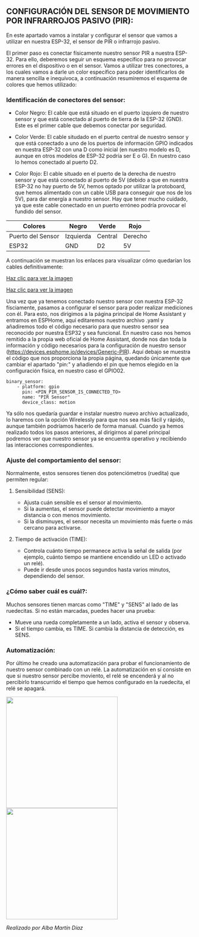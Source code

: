 ## CONFIGURACIÓN DEL SENSOR DE MOVIMIENTO POR INFRARROJOS PASIVO (PIR):

En este apartado vamos a instalar y configurar el sensor que vamos a utilizar en nuestra ESP-32, el sensor de PIR o infrarrojo pasivo.

El primer paso es conectar físicamente nuestro sensor PIR a nuestra ESP-32. Para ello, deberemos seguir un esquema específico para no provocar errores en el dispositivo o en el sensor. Vamos a utilizar tres conectores, a los cuales vamos a darle un color específico para poder identificarlos de manera sencilla e inequívoca, a continuación resumiremos el esquema de colores que hemos utilizado:


### Identificación de conectores del sensor:

- Color Negro: El cable que está situado en el puerto izquiero de nuestro sensor y que está conectado al puerto de tierra de la ESP-32 (GND). Este es el primer cable que debemos conectar por seguridad.
  
- Color Verde: El cable situdado en el puerto central de nuestro sensor y que está conectado a uno de los puertos de información GPIO indicados en nuestra ESP-32 con una D como inicial (en nuestro modelo es D, aunque en otros modelos de ESP-32 podría ser E o G). En nuestro caso lo hemos conectado al puerto D2.
  
- Color Rojo: El cable situado en el puerto de la derecha de nuestro sensor y que está conectado al puerto de 5V (debido a que en nuestra ESP-32 no hay puerto de 5V, hemos optado por utilizar la protoboard, que hemos alimentado con un cable USB para conseguir que nos de los 5V), para dar energía a nuestro sensor. Hay que tener mucho cuidado, ya que este cable conectado en un puerto erróneo podría provocar el fundido del sensor.

<div align="center">
  
| Colores | Negro | Verde | Rojo |
|--------------|--------------|--------------|--------------|
| Puerto del Sensor | Izquierda | Central | Derecho |
| ESP32 | GND | D2 | 5V |

</div>


A continuación se muestran los enlaces para visualizar cómo quedarían los cables definitivamente:

<a href="https://github.com/user-attachments/assets/878165b0-00ae-4e33-9992-1f72dabe4183" target="_blank">Haz clic para ver la imagen</a>


<a href="https://github.com/user-attachments/assets/8f7947d8-c6bf-418f-9fb6-747a4e66b16a" target="_blank">Haz clic para ver la imagen</a>



Una vez que ya tenemos conectado nuestro sensor con nuestra ESP-32 físciamente, pasamos a configurar el sensor para poder realizar mediciones con él. Para esto, nos dirigimos a la página principal de Home Assistant y entramos en ESPHome, aquí editaremos nuestro archivo .yaml y añadiremos todo el código necesario para que nuestro sensor sea reconocido por nuestra ESP32 y sea funcional. En nuestro caso nos hemos remitido a la propia web oficial de Home Assistant, donde nos dan toda la información y código necesarios para la configuración de nuestro sensor (https://devices.esphome.io/devices/Generic-PIR). Aquí debajo se muestra el código que nos proporciona la propia página, quedando únicamente que cambiar el apartado "pin:" y añadiendo el pin que hemos elegido en la configuración física, en nuestro caso el GPIO02.

```
binary_sensor:
	- platform: gpio
	  pin: <PIN_PIR_SENSOR_IS_CONNECTED_TO>
	  name: "PIR Sensor"
	  device_class: motion
```


Ya sólo nos quedaría guardar e instalar nuestro nuevo archivo actualizado, lo haremos con la opción Wirelessly para que nos sea más fácil y rápido, aunque también podríamos hacerlo de forma manual. Cuando ya hemos realizado todos los pasos anteriores, al dirigirnos al panel principal podremos ver que nuestro sensor ya se encuentra operativo y recibiendo las interacciones correspondientes.


### Ajuste del comportamiento del sensor:

Normalmente, estos sensores tienen dos potenciómetros (ruedita) que permiten regular:

1. Sensibilidad (SENS):
   - Ajusta cuán sensible es el sensor al movimiento.
   - Si la aumentas, el sensor puede detectar movimiento a mayor distancia o con menos movimiento.
   - Si la disminuyes, el sensor necesita un movimiento más fuerte o más cercano para activarse.

2. Tiempo de activación (TIME):
   - Controla cuánto tiempo permanece activa la señal de salida (por ejemplo, cuánto tiempo se mantiene encendido un LED o activado un relé).
   - Puede ir desde unos pocos segundos hasta varios minutos, dependiendo del sensor.


### ¿Cómo saber cuál es cuál?:

Muchos sensores tienen marcas como "TIME" y "SENS" al lado de las ruedecitas. Si no están marcadas, puedes hacer una prueba:
- Mueve una rueda completamente a un lado, activa el sensor y observa.
- Si el tiempo cambia, es TIME. Si cambia la distancia de detección, es SENS.


### Automatización:

Por último he creado una automatización para probar el funcionamiento de nuestro sensor combinado con un relé. La automatización en sí consiste en que si nuestro sensor percibe moviento, el relé se encenderá y al no percibirlo transcurrido el tiempo que hemos configurado en la ruedecita, el relé se apagará.

<a href="https://github.com/user-attachments/assets/d0478fa3-b493-445c-b356-207d0a46cc52">
  <img src="https://github.com/user-attachments/assets/d0478fa3-b493-445c-b356-207d0a46cc52" width="300"/>
</a>

<a href="https://github.com/user-attachments/assets/677e96be-05e0-4d2c-b015-6f90b2e84e98">
  <img src="https://github.com/user-attachments/assets/677e96be-05e0-4d2c-b015-6f90b2e84e98" width="300"/>
</a>


_Realizado por Alba Martín Díaz_

